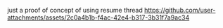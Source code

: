 just a proof of concept of using resume thread
https://github.com/user-attachments/assets/2c0a4b1b-f4ac-42e4-b317-3b31f7a9ac34

